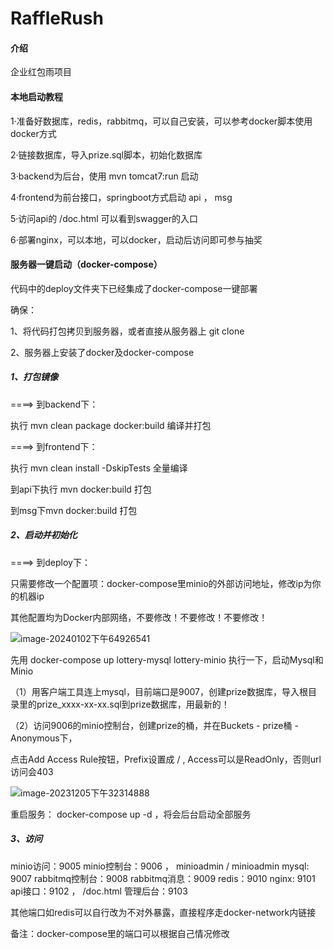 # RaffleRush

#### 介绍
企业红包雨项目

#### 本地启动教程

1·准备好数据库，redis，rabbitmq，可以自己安装，可以参考docker脚本使用docker方式

2·链接数据库，导入prize.sql脚本，初始化数据库

3·backend为后台，使用 mvn tomcat7:run 启动

4·frontend为前台接口，springboot方式启动 api ， msg

5·访问api的 /doc.html 可以看到swagger的入口

6·部署nginx，可以本地，可以docker，启动后访问即可参与抽奖


#### 服务器一键启动（docker-compose）

代码中的deploy文件夹下已经集成了docker-compose一键部署

确保：

1、将代码打包拷贝到服务器，或者直接从服务器上 git clone

2、服务器上安装了docker及docker-compose


##### 1、打包镜像

====> 到backend下：

执行 mvn clean package docker:build 编译并打包


====> 到frontend下：

执行 mvn clean install -DskipTests 全量编译

到api下执行 mvn docker:build 打包

到msg下mvn docker:build 打包


##### 2、启动并初始化

====> 到deploy下：

只需要修改一个配置项：docker-compose里minio的外部访问地址，修改ip为你的机器ip

其他配置均为Docker内部网络，不要修改！不要修改！不要修改！

![image-20240102下午64926541](pic//image-20240102%E4%B8%8B%E5%8D%8864926541.png)


先用 docker-compose up lottery-mysql lottery-minio 执行一下，启动Mysql和Minio

（1）用客户端工具连上mysql，目前端口是9007，创建prize数据库，导入根目录里的prize_xxxx-xx-xx.sql到prize数据库，用最新的！

（2）访问9006的minio控制台，创建prize的桶，并在Buckets - prize桶 - Anonymous下，

点击Add Access Rule按钮，Prefix设置成  /  ,  Access可以是ReadOnly，否则url访问会403

![image-20231205下午32314888](pic//image-20231205%E4%B8%8B%E5%8D%8832314888.png)


重启服务： docker-compose up -d ，将会后台启动全部服务


##### 3、访问

minio访问：9005
minio控制台：9006  ， minioadmin /  minioadmin
mysql: 9007
rabbitmq控制台：9008
rabbitmq消息：9009
redis：9010
nginx: 9101
api接口：9102 ， /doc.html
管理后台：9103

其他端口如redis可以自行改为不对外暴露，直接程序走docker-network内链接

备注：docker-compose里的端口可以根据自己情况修改
